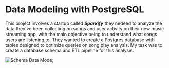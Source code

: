 # Data Modeling with PostgreSQL

This project involves a startup called ***Sparkify*** they nedeed to analyze the data they've been collecting on songs and user activity on their new music streaming app, with the main objective being to understand what songs users are listening to. They wanted to create a Postgres database with tables designed to optimize queries on song play analysis. My task was to create a database schema and ETL pipeline for this analysis. 



![Schema Data Mode;](/home/lawrence/Desktop/data_engineer/mod_data_postgres/postgres_schema_diagram.png "Sparkify Schema")